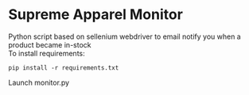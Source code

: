 # Supreme Apparel Monitor
Python script based on sellenium webdriver to email notify you when a product became in-stock<br>
To install requirements:
```
pip install -r requirements.txt
```
Launch monitor.py
